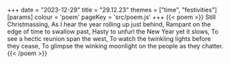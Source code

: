 +++
date = "2023-12-29"
title = "29.12.23"
themes = ["time", "festivities"]
[params]
  colour = 'poem'
  pageKey = 'src/poem.js'
+++
{{< poem >}}
Still Christmassing,
As I hear the year rolling up just behind,
Rampant on the edge of time to swallow past,
Hasty to unfurl the New Year yet it slows,
To see a hectic reunion span the west,
To watch the twinkling lights before they cease,
To glimpse the winking moonlight on the people as they chatter.
{{< /poem >}}